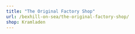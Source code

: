```yaml
---
title: "The Original Factory Shop"
url: /bexhill-on-sea/the-original-factory-shop/
shop: Kramladen
---
```

